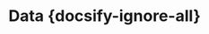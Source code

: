 # Data {docsify-ignore-all}

[](data/controls.md ':include')

[](data/events.md ':include')

[](data/game.md ':include')

[](data/job.md ':include')

[](data/navigation.md ':include')

[](data/substances.md ':include')

[](data/trailers.md ':include')

[](data/truck.md ':include')